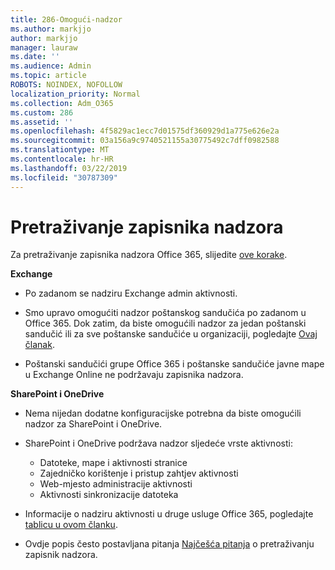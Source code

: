 ```yaml
---
title: 286-Omogući-nadzor
ms.author: markjjo
author: markjjo
manager: lauraw
ms.date: ''
ms.audience: Admin
ms.topic: article
ROBOTS: NOINDEX, NOFOLLOW
localization_priority: Normal
ms.collection: Adm_O365
ms.custom: 286
ms.assetid: ''
ms.openlocfilehash: 4f5829ac1ecc7d01575df360929d1a775e626e2a
ms.sourcegitcommit: 03a156a9c9740521155a30775492c7dff0982588
ms.translationtype: MT
ms.contentlocale: hr-HR
ms.lasthandoff: 03/22/2019
ms.locfileid: "30787309"
---
```

# <a name="search-the-audit-log"></a>Pretraživanje zapisnika nadzora

Za pretraživanje zapisnika nadzora Office 365, slijedite [ove korake](https://docs.microsoft.com/office365/securitycompliance/search-the-audit-log-in-security-and-compliance#search-the-audit-log). 

**Exchange**

- Po zadanom se nadziru Exchange admin aktivnosti.

- Smo upravo omogućiti nadzor poštanskog sandučića po zadanom u Office 365. Dok zatim, da biste omogućili nadzor za jedan poštanski sandučić ili za sve poštanske sandučiće u organizaciji, pogledajte [Ovaj članak](https://docs.microsoft.com/office365/securitycompliance/enable-mailbox-auditing).

- Poštanski sandučići grupe Office 365 i poštanske sandučiće javne mape u Exchange Online ne podržavaju zapisnika nadzora.

**SharePoint i OneDrive**

- Nema nijedan dodatne konfiguracijske potrebna da biste omogućili nadzor za SharePoint i OneDrive.

- SharePoint i OneDrive podržava nadzor sljedeće vrste aktivnosti: 

    - Datoteke, mape i aktivnosti stranice
    - Zajedničko korištenje i pristup zahtjev aktivnosti
    - Web-mjesto administracije aktivnosti
    - Aktivnosti sinkronizacije datoteka

- Informacije o nadziru aktivnosti u druge usluge Office 365, pogledajte [tablicu u ovom članku](https://docs.microsoft.com/office365/securitycompliance/search-the-audit-log-in-security-and-compliance#audited-activities).

- Ovdje popis često postavljana pitanja [Najčešća pitanja](https://docs.microsoft.com/office365/securitycompliance/search-the-audit-log-in-security-and-compliance#frequently-asked-questions) o pretraživanju zapisnik nadzora.